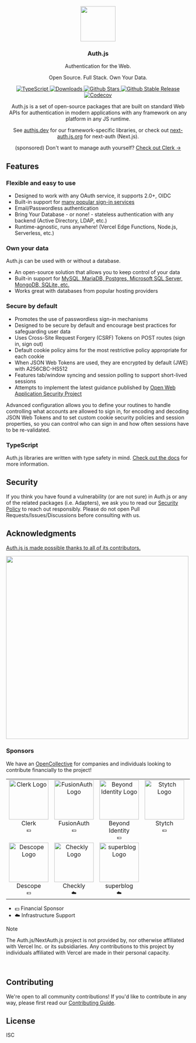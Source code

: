 <p align="center">
  <br/>
  <a href="https://authjs.dev" target="_blank"><img width="96px" src="https://authjs.dev/img/logo/logo-sm.png" /></a>
  <h3 align="center">Auth.js</h3>
  <p align="center">Authentication for the Web.</p>
  <p align="center">Open Source. Full Stack. Own Your Data.</p>
  <p align="center" style="align: center;">
    <a href="https://npm.im/@auth/core">
      <img src="https://img.shields.io/badge/TypeScript-blue?style=flat-square" alt="TypeScript" />
    </a>
    <a href="https://www.npmtrends.com/next-auth">
      <img src="https://img.shields.io/npm/dm/next-auth?style=flat-square" alt="Downloads" />
    </a>
    <a href="https://github.com/nextauthjs/next-auth/stargazers">
      <img src="https://img.shields.io/github/stars/nextauthjs/next-auth?style=flat-square" alt="Github Stars" />
    </a>
    <a href="https://www.npmjs.com/package/next-auth">
      <img src="https://img.shields.io/github/v/release/nextauthjs/next-auth?label=latest&style=flat-square" alt="Github Stable Release" />
    </a>
    <a href="https://codecov.io/gh/nextauthjs/next-auth" > 
      <img alt="Codecov" src="https://img.shields.io/codecov/c/github/nextauthjs/next-auth?token=o2KN5GrPsY&style=flat-square&logo=codecov">
    </a>
  </p>
  <p align="center">
    Auth.js is a set of open-source packages that are built on standard Web APIs for authentication in modern applications with any framework on any platform in any JS runtime.
  </p>
  <p align="center">
    See <a href="https://authjs.dev">authjs.dev</a> for our framework-specific libraries, or check out <a href="https://next-auth.js.org">next-auth.js.org</a> for next-auth (Next.js).
  </p>
  <p align="center">
    (sponsored) Don't want to manage auth yourself? <a href="https://clerk.com?utm_source=sponsorship&utm_medium=github&utm_campaign=authjs&utm_content=cta" target="_blank">Check out Clerk →</a>
  </p>
</p>

## Features

### Flexible and easy to use

- Designed to work with any OAuth service, it supports 2.0+, OIDC
- Built-in support for [many popular sign-in services](https://github.com/nextauthjs/next-auth/tree/main/packages/core/src/providers)
- Email/Passwordless authentication
- Bring Your Database - or none! - stateless authentication with any backend (Active Directory, LDAP, etc.)
- Runtime-agnostic, runs anywhere! (Vercel Edge Functions, Node.js, Serverless, etc.)

### Own your data

Auth.js can be used with or without a database.

- An open-source solution that allows you to keep control of your data
- Built-in support for [MySQL, MariaDB, Postgres, Microsoft SQL Server, MongoDB, SQLite, etc.](https://adapters.authjs.dev)
- Works great with databases from popular hosting providers

### Secure by default

- Promotes the use of passwordless sign-in mechanisms
- Designed to be secure by default and encourage best practices for safeguarding user data
- Uses Cross-Site Request Forgery (CSRF) Tokens on POST routes (sign in, sign out)
- Default cookie policy aims for the most restrictive policy appropriate for each cookie
- When JSON Web Tokens are used, they are encrypted by default (JWE) with A256CBC-HS512
- Features tab/window syncing and session polling to support short-lived sessions
- Attempts to implement the latest guidance published by [Open Web Application Security Project](https://owasp.org)

Advanced configuration allows you to define your routines to handle controlling what accounts are allowed to sign in, for encoding and decoding JSON Web Tokens and to set custom cookie security policies and session properties, so you can control who can sign in and how often sessions have to be re-validated.

### TypeScript

Auth.js libraries are written with type safety in mind. [Check out the docs](https://authjs.dev/getting-started/typescript) for more information.

## Security

If you think you have found a vulnerability (or are not sure) in Auth.js or any of the related packages (i.e. Adapters), we ask you to read our [Security Policy](https://authjs.dev/security) to reach out responsibly. Please do not open Pull Requests/Issues/Discussions before consulting with us.

## Acknowledgments

[Auth.js is made possible thanks to all of its contributors.](https://authjs.dev/contributors)

<a href="https://github.com/nextauthjs/next-auth/graphs/contributors">
  <img width="500px" src="https://contrib.rocks/image?repo=nextauthjs/next-auth" />
</a>
<div>
<a href="https://vercel.com?utm_source=nextauthjs&utm_campaign=oss"></a>
</div>

### Sponsors

We have an [OpenCollective](https://opencollective.com/nextauth) for companies and individuals looking to contribute financially to the project!

<!--sponsors start-->
<table>
  <tbody>
    <tr>
      <td align="center" valign="top">
        <a href="https://clerk.com?utm_source=sponsorship&utm_medium=github&utm_campaign=authjs&utm_content=sponsor" target="_blank">
          <img width="108" src="https://avatars.githubusercontent.com/u/49538330?s=200&v=4" alt="Clerk Logo" />
        </a><br />
        <div>Clerk</div>
        <sub>💵</sub>
      </td>
      <td align="center" valign="top">
        <a href="https://fusionauth.io" target="_blank">
          <img width="108" src="https://avatars.githubusercontent.com/u/41974756?s=200&v=4" alt="FusionAuth Logo" />
        </a><br />
        <div>FusionAuth</div>
        <sub>💵</sub>
      </td>
      <td align="center" valign="top">
        <a href="https://www.beyondidentity.com" target="_blank">
          <img width="108" src="https://avatars.githubusercontent.com/u/69811361?s=200&v=4" alt="Beyond Identity Logo" />
        </a><br />
        <div>Beyond Identity</div>
        <sub>💵</sub>
      </td>
      <td align="center" valign="top">
        <a href="https://stytch.com" target="_blank">
          <img width="108" src="https://avatars.githubusercontent.com/u/69983493?s=200&v=4" alt="Stytch Logo" />
        </a><br />
        <div>Stytch</div>
        <sub>💵</sub>
      </td>
      <td align="center" valign="top">
        <a href="https://prisma.io" target="_blank">
          <img width="108" src="https://avatars.githubusercontent.com/u/17219288?s=200&v=4" alt="Prisma Logo" />
        </a><br />
        <div>Prisma</div>
        <sub>💵</sub>
      </td>
      <td align="center" valign="top">
        <a href="https://lowdefy.com" target="_blank">
          <img width="108" src="https://avatars.githubusercontent.com/u/47087496?s=200&v=4" alt="Lowdefy Logo" />
        </a><br />
        <div>Lowdefy</div>
        <sub>💵</sub>
      </td>
      <td align="center" valign="top">
        <a href="https://vercel.com" target="_blank">
          <img width="108" src="https://avatars.githubusercontent.com/u/14985020?s=200&v=4" alt="Vercel Logo" />
        </a><br />
        <div>Vercel</div>
        <sub>💵☁️</sub>
      </td>
    </tr>
    <tr>
      <td align="center" valign="top">
        <a href="https://www.descope.com" target="_blank">
          <img width="108" src="https://avatars.githubusercontent.com/u/97479186?s=200&v=4" alt="Descope Logo" />
        </a><br />
        <div>Descope</div>
        <sub>💵</sub>
      </td>
      <td align="center" valign="top">
        <a href="https://checklyhq.com" target="_blank">
          <img width="108" src="https://avatars.githubusercontent.com/u/25982255?s=200&v=4" alt="Checkly Logo" />
        </a><br />
        <div>Checkly</div>
        <sub>☁️</sub>
      </td>
      <td align="center" valign="top">
        <a href="https://superblog.ai/" target="_blank">
          <img width="108" src="https://d33wubrfki0l68.cloudfront.net/cdc4a3833bd878933fcc131655878dbf226ac1c5/10cd6/images/logo_bolt_small.png" alt="superblog Logo" />
        </a><br />
        <div>superblog</div>
        <sub>☁️</sub>
      </td>
    </tr>
  </tbody>
</table>

- 💵 Financial Sponsor
- ☁️ Infrastructure Support

> [!NOTE]
> The Auth.js/NextAuth.js project is not provided by, nor otherwise affiliated with Vercel Inc. or its subsidiaries. Any contributions to this project by individuals affiliated with Vercel are made in their personal capacity.

<br />
<!--sponsors end-->

## Contributing

We're open to all community contributions! If you'd like to contribute in any way, please first read
our [Contributing Guide](https://github.com/nextauthjs/.github/blob/main/CONTRIBUTING.md).

## License

ISC
